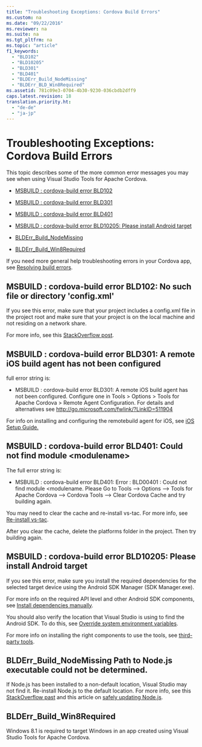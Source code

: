```yaml
---
title: "Troubleshooting Exceptions: Cordova Build Errors"
ms.custom: na
ms.date: "09/22/2016"
ms.reviewer: na
ms.suite: na
ms.tgt_pltfrm: na
ms.topic: "article"
f1_keywords: 
  - "BLD102"
  - "BLD10205"
  - "BLD301"
  - "BLD401"
  - "BLDErr_Build_NodeMissing"
  - "BLDErr_BLD_Win8Required"
ms.assetid: 781c09e3-0704-4b30-9230-036cbdb2dff9
caps.latest.revision: 18
translation.priority.ht: 
  - "de-de"
  - "ja-jp"
---
```

# Troubleshooting Exceptions: Cordova Build Errors
This topic describes some of the more common error messages you may see when using Visual Studio Tools for Apache Cordova.  
  
-   [MSBUILD : cordova-build error BLD102](#BLD102)  
  
-   [MSBUILD : cordova-build error BLD301](#BLD301)  
  
-   [MSBUILD : cordova-build error BLD401](#BLD401)  
  
-   [MSBUILD : cordova-build error BLD10205: Please install Android target](#BLD10205)  
  
-   [BLDErr_Build_NodeMissing](#BLDErr_Build_NodeMissing)  
  
-   [BLDErr_Build_Win8Required](#BLDErr_Build_Win8Required)  
  
 If you need more general help troubleshooting errors in your Cordova app, see [Resolving build errors](https://taco.visualstudio.com/en-us/docs/resolving-build-errors/).  
  
##  <a name="BLD102"></a> MSBUILD : cordova-build error BLD102: No such file or directory 'config.xml'  
 If you see this error, make sure that your project includes a config.xml file in the project root and make sure that your project is on the local machine and not residing on a network share.  
  
 For more info, see this [StackOverflow post](http://stackoverflow.com/questions/27134007/new-cordova-project-gives-the-error-bld00102-no-such-file-or-directory-confi).  
  
##  <a name="BLD301"></a> MSBUILD : cordova-build error BLD301: A remote iOS build agent has not been configured  
 full error string is:  
  
-   MSBUILD : cordova-build error BLD301: A remote iOS build agent has not been configured. Configure one in Tools > Options > Tools for Apache Cordova > Remote Agent Configuration. For details and alternatives see http://go.microsoft.com/fwlink/?LinkID=511904  
  
 For info on installing and configuring the remotebuild agent for iOS, see [iOS Setup Guide.](http://taco.visualstudio.com/en-us/docs/ios-guide/)  
  
##  <a name="BLD401"></a> MSBUILD : cordova-build error BLD401: Could not find module \<modulename>  
 The full error string is:  
  
-   MSBUILD : cordova-build error BLD401: Error : BLD00401 : Could not find module \<modulename. Please Go to Tools --> Options --> Tools for Apache Cordova --> Cordova Tools --> Clear Cordova Cache and try building again.  
  
 You may need to clear the cache and re-install vs-tac. For more info, see [Re-install vs-tac](http://taco.visualstudio.com/en-us/docs/configure-vs-tools-apache-cordova#vstac).  
  
 After you clear the cache, delete the platforms folder in the project. Then try building again.  
  
##  <a name="BLD10205"></a> MSBUILD : cordova-build error BLD10205: Please install Android target  
 If you see this error, make sure you install the required dependencies for the selected target device using the Android SDK Manager (SDK Manager.exe).  
  
 For more info on the required API level and other Android SDK components, see [Install dependencies manually](http://taco.visualstudio.com/en-us/docs/configure-vs-tools-apache-cordova#ThirdParty).  
  
 You should also verify the location that Visual Studio is using to find the Android SDK. To do this, see [Override system environment variables](http://taco.visualstudio.com/en-us/docs/configure-vs-tools-apache-cordova#env-var).  
  
 For more info on installing the right components to use the tools, see [third-party tools](http://taco.visualstudio.com/en-us/docs/install-vs-tools-apache-cordova#choose).  
  
##  <a name="BLDErr_Build_NodeMissing"></a> BLDErr_Build_NodeMissing Path to Node.js executable could not be determined.  
 If Node.js has been installed to a non-default location, Visual Studio may not find it. Re-install Node.js to the default location. For more info, see this [StackOverflow past](http://stackoverflow.com/questions/32203992/vs2015-cordova-apps-blderr-build-nodemissing) and this article on [safely updating Node.js](http://taco.visualstudio.com/en-us/docs/change-node-version/).  
  
##  <a name="BLDErr_Build_Win8Required"></a> BLDErr_Build_Win8Required  
 Windows 8.1 is required to target Windows in an app created using Visual Studio Tools for Apache Cordova.